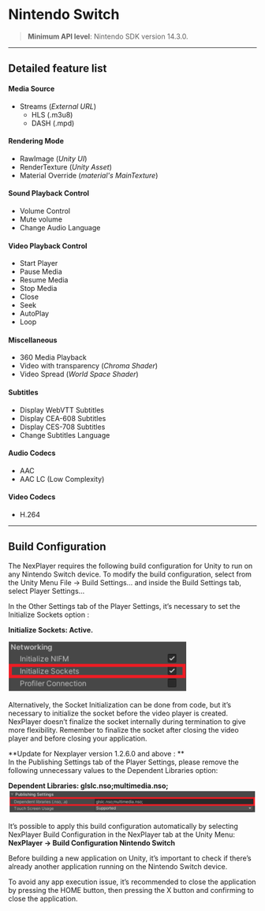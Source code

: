 # Nintendo Switch

> **Minimum API level**: Nintendo SDK version 14.3.0.

---
## Detailed feature list

#### Media Source
- Streams (*External URL*)
	- HLS (.m3u8)
	- DASH (.mpd)		

#### Rendering Mode  
- RawImage (*Unity UI*)	
- RenderTexture (*Unity Asset*)
- Material Override (*material's MainTexture*)

#### Sound Playback Control
- Volume Control
- Mute volume
- Change Audio Language

#### Video Playback Control
- Start Player
- Pause Media
- Resume Media
- Stop Media
- Close
- Seek
- AutoPlay
- Loop

#### Miscellaneous
- 360 Media Playback
- Video with transparency (*Chroma Shader*)
- Video Spread (*World Space Shader*)

#### Subtitles
- Display WebVTT Subtitles
- Display CEA-608 Subtitles
- Display CES-708 Subtitles
- Change Subtitles Language

#### Audio Codecs
- AAC
- AAC LC (Low Complexity)

#### Video Codecs
- H.264

---
## Build Configuration
The NexPlayer requires the following build configuration for Unity to run on any Nintendo Switch device. To modify the build configuration, select from the Unity Menu File → Build Settings... and inside the Build Settings tab, select Player Settings…

In the Other Settings tab of the Player Settings, it’s necessary to set the Initialize Sockets option :

**Initialize Sockets: Active.**

![](../assets/platforms/nin1.png)

Alternatively, the Socket Initialization can be done from code, but it’s necessary to initialize the socket before the video player is created. NexPlayer doesn’t finalize the socket internally during termination to give more flexibility. Remember to finalize the socket after closing the video player and before closing your application.

**Update for Nexplayer version 1.2.6.0 and above : **         
In the Publishing Settings tab of the Player Settings, please remove the following unnecessary values to the Dependent Libraries option:

**Dependent Libraries: glslc.nso;multimedia.nso;**
![](../assets/platforms/nin2.PNG)

It’s possible to apply this build configuration automatically by selecting NexPlayer Build Configuration in the NexPlayer tab at the Unity Menu: **NexPlayer → Build Configuration Nintendo Switch**

Before building a new application on Unity, it’s important to check if there’s already another application running on the Nintendo Switch device.

To avoid any app execution issue, it’s recommended to close the application by pressing the HOME button, then pressing the X button and confirming to close the application.

